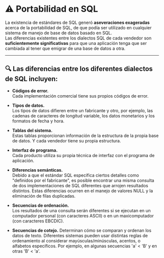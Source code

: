 # ⚠️ Portabilidad en SQL

La existencia de estándares de SQL generó **aseveraciones exageradas** acerca de la portabilidad de SQL, de que podía ser utilizado en cualquier sistema de manejo de base de datos basado en SQL.  
Las diferencias existentes entre los dialectos SQL de cada vendedor son **suficientemente significativas** para que una aplicación tenga que ser cambiada al tener que emigrar de una base de datos a otra.

---

## 🔍 Las diferencias entre los diferentes dialectos de SQL incluyen:

- **Códigos de error.**  
  Cada implementación comercial tiene sus propios códigos de error.

- **Tipos de datos.**  
  Los tipos de datos difieren entre un fabricante y otro, por ejemplo, las cadenas de caracteres de longitud variable, los datos monetarios y los formatos de fecha y hora.

- **Tablas del sistema.**  
  Estas tablas proporcionan información de la estructura de la propia base de datos. Y cada vendedor tiene su propia estructura.

- **Interfaz de programa.**  
  Cada producto utiliza su propia técnica de interfaz con el programa de aplicación.

- **Diferencias semánticas.**  
  Debido a que el estándar SQL especifica ciertos detalles como "definidos por el fabricante", es posible encontrar una misma consulta de dos implementaciones de SQL diferentes que arrojen resultados distintos. Estas diferencias ocurren en el manejo de valores NULL y la eliminación de filas duplicadas.

- **Secuencias de ordenación.**  
  Los resultados de una consulta serán diferentes si se ejecutan en un computador personal (con caracteres ASCII) o en un maxicomputador (con caracteres EBCDIC).

- **Secuencias de cotejo.**
  Determinan cómo se comparan y ordenan los datos de texto. Diferentes sistemas pueden usar distintas reglas de ordenamiento al considerar mayúsculas/minúsculas, acentos, o alfabetos específicos. Por ejemplo, en algunas secuencias 'a' < 'B' y en otras 'B' < 'a'.
